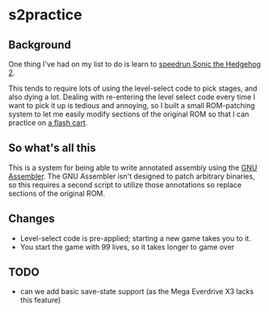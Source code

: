 # s2practice

## Background

One thing I've had on my list to do is learn to [speedrun Sonic the Hedgehog 2](https://www.speedrun.com/s2).

This tends to require lots of using the level-select code to pick stages,
and also dying a lot. Dealing with re-entering the level select code every
time I want to pick it up is tedious and annoying, so I built a small
ROM-patching system to let me easily modify sections of the original ROM
so that I can practice on [a flash cart](https://krikzz.com/store/home/45-mega-everdrive-x3.html).

## So what's all this

This is a system for being able to write annotated assembly using the
[GNU Assembler](https://www.gnu.org/software/binutils/). The GNU Assembler
isn't designed to patch arbitrary binaries, so this requires a second
script to utilize those annotations so replace sections of the original ROM.

## Changes

- Level-select code is pre-applied; starting a new game takes you to it.
- You start the game with 99 lives, so it takes longer to game over

## TODO

- can we add basic save-state support (as the Mega Everdrive X3 lacks this feature)

